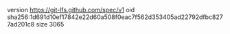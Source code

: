 version https://git-lfs.github.com/spec/v1
oid sha256:1d691d10ef17842e22d60a508f0eac7f562d353405ad22792dfbc8277ad201c8
size 3065
